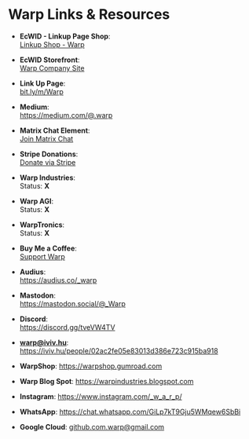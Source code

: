 # Warp Links & Resources

- **EcWID - Linkup Page Shop**:  
  [Linkup Shop - Warp](https://linkup.shop/warp)

- **EcWID Storefront**:  
  [Warp Company Site](https://warp.company.site)

- **Link Up Page**:  
  [bit.ly/m/Warp](https://bit.ly/m/Warp)
  
- **Medium**:  
  https://medium.com/@.warp

- **Matrix Chat Element**:  
  [Join Matrix Chat](https://matrix.to/#/#warped:matrix.org)

- **Stripe Donations**:  
  [Donate via Stripe](https://donate.stripe.com/cN23el8yKdJJ63u6op)

- **Warp Industries**:  
  Status: **X**

- **Warp AGI**:  
  Status: **X**

- **WarpTronics**:  
  Status: **X**

- **Buy Me a Coffee**:  
  [Support Warp](https://buymeacoffee.com/warpind)
  
- **Audius**:   
  https://audius.co/_warp
  
- **Mastodon**:  
  https://mastodon.social/@_Warp
  
- **Discord**:  
  https://discord.gg/tveVW4TV
  
- **warp@iviv.hu**: 
  https://iviv.hu/people/02ac2fe05e83013d386e723c915ba918
  
- **WarpShop**: 
  https://warpshop.gumroad.com

- **Warp Blog Spot**: 
  https://warpindustries.blogspot.com

- **Instagram**: 
  https://www.instagram.com/_w_a_r_p/
  
- **WhatsApp**: 
  https://chat.whatsapp.com/GiLp7kT9Gju5WMqew6SbBi
  
- **Google Cloud**: 
github.com.warp@gmail.com
